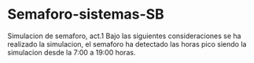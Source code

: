 # Semaforo-sistemas-SB
Simulacion de semaforo, act.1
Bajo las siguientes consideraciones se ha realizado la simulacion, el semaforo ha detectado las horas pico siendo la simulacion desde la 7:00 a 19:00 horas. 

